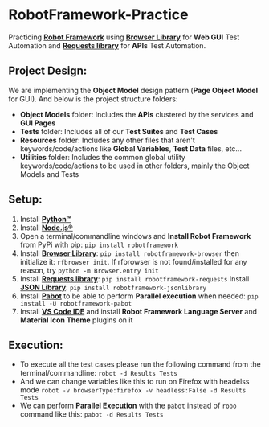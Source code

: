 # RobotFramework-Practice
Practicing [**Robot Framework**](https://robotframework.org/) using [**Browser Library**](https://marketsquare.github.io/robotframework-browser/Browser.html) for **Web GUI** Test Automation and [**Requests library**](https://marketsquare.github.io/robotframework-requests/doc/RequestsLibrary.html) for **APIs** Test Automation.

## **Project Design**:
We are implementing the **Object Model** design pattern (**Page Object Model** for GUI). And below is the project structure folders:
* **Object Models** folder: Includes the **APIs** clustered by the services and **GUI Pages** 
* **Tests** folder: Includes all of our **Test Suites** and **Test Cases** 
* **Resources** folder: Includes any other files that aren't keywords/code/actions like **Global Variables**, **Test Data** files, etc...
* **Utilities** folder: Includes the common global utility keywords/code/actions to be used in other folders, mainly the Object Models and Tests

## Setup:
1. Install [**Python™**](https://www.python.org/downloads/)
2. Install [**Node.js®**](https://nodejs.org/en/download/)
3. Open a terminal/commandline windows and **Install Robot Framework** from PyPi with pip: ```pip install robotframework```
4. Install [**Browser Library**](https://marketsquare.github.io/robotframework-browser/Browser.html): ```pip install robotframework-browser``` then initialize it: ```rfbrowser init```. If rfbrowser is not found/installed for any reason, try ```python -m Browser.entry init``` 
5. Install [**Requests library**](https://marketsquare.github.io/robotframework-requests/doc/RequestsLibrary.html): ```pip install robotframework-requests```
Install [**JSON Library**](https://robotframework-thailand.github.io/robotframework-jsonlibrary/JSONLibrary.html): ```pip install robotframework-jsonlibrary```
6. Install [**Pabot**](https://pabot.org/) to be able to perform **Parallel execution** when needed: ```pip install -U robotframework-pabot```
7. Install [**VS Code IDE**](https://code.visualstudio.com/download) and install **Robot Framework Language Server** and **Material Icon Theme** plugins on it

## Execution:
* To execute all the test cases please run the following command from the terminal/commandline: ```robot -d Results Tests``` 
* And we can change variables like this to run on Firefox with headelss mode  ```robot -v browserType:firefox -v headless:False -d Results Tests```
* We can perform **Parallel Execution** with the ```pabot``` instead of ```robo``` command like this: ```pabot -d Results Tests```